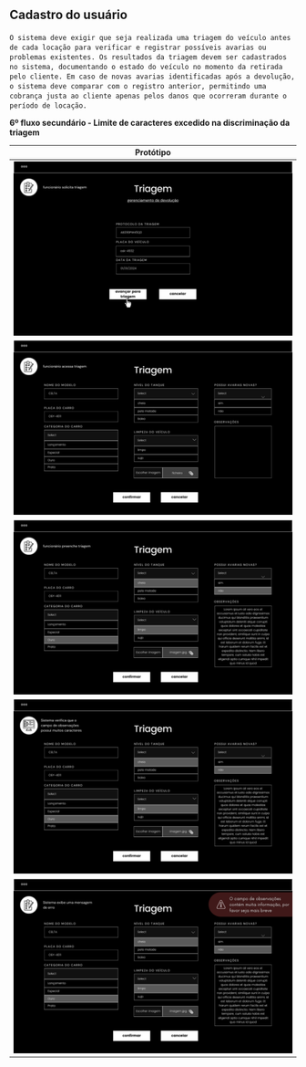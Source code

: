 ## Cadastro do usuário

`O sistema deve exigir que seja realizada uma triagem do veículo antes de cada locação para verificar e registrar possíveis avarias ou problemas existentes. Os resultados da triagem devem ser cadastrados no sistema, documentando o estado do veículo no momento da retirada pelo cliente. Em caso de novas avarias identificadas após a devolução, o sistema deve comparar com o registro anterior, permitindo uma cobrança justa ao cliente apenas pelos danos que ocorreram durante o período de locação.`

**6º fluxo secundário - Limite de caracteres excedido na discriminação da triagem**

| Protótipo |
| --- |
| ![](../img-fluxos/req-10/42.png) |
| ![](../img-fluxos/req-10/43.png) |
| ![](../img-fluxos/req-10/44.png) |
| ![](../img-fluxos/req-10/45.png) |
| ![](../img-fluxos/req-10/46.png) |
